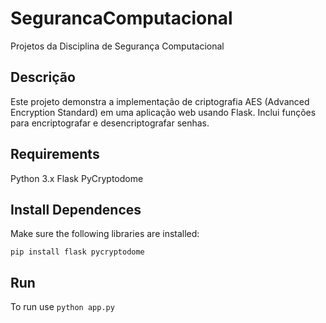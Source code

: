 # SegurancaComputacional
Projetos da Disciplina de Segurança Computacional

## Descrição
Este projeto demonstra a implementação de criptografia AES (Advanced Encryption Standard) em uma aplicação web usando Flask. Inclui funções para encriptografar e desencriptografar senhas.

## Requirements
Python 3.x
Flask
PyCryptodome

## Install Dependences
Make sure the following libraries are installed:
<br>

`pip install flask pycryptodome`

## Run
To run use
`python app.py`